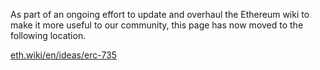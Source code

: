 As part of an ongoing effort to update and overhaul the Ethereum wiki to make it more useful to our community, this page has now moved to the following location.

[eth.wiki/en/ideas/erc-735](https://eth.wiki/en/ideas/erc-735)